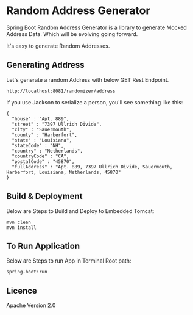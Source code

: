 # Random Address Generator

Spring Boot Random Address Generator is a library to generate Mocked Address Data. Which will be evolving going forward.

It's easy to generate Random Addresses.


## Generating Address

Let's generate a random Address with below GET Rest Endpoint.  

```
http://localhost:8081/randomizer/address
```

If you use Jackson to serialize a person, you'll see something like this:

```
{
  "house" : "Apt. 889",
  "street" : "7397 Ullrich Divide",
  "city" : "Sauermouth",
  "county" : "Harberfort",
  "state" : "Louisiana",
  "stateCode" : "NH",
  "country" : "Netherlands",
  "countryCode" : "CA",
  "postalCode" : "45870",
  "fullAddress" : "Apt. 889, 7397 Ullrich Divide, Sauermouth, Harberfort, Louisiana, Netherlands, 45870"
}
``` 

## Build & Deployment

Below are Steps to Build and Deploy to Embedded Tomcat:
```
mvn clean
mvn install
```
## To Run Application

Below are Steps to run App in Terminal Root path:
```
spring-boot:run
```  

## Licence

Apache Version 2.0